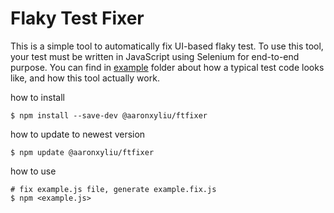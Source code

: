 # Flaky Test Fixer

This is a simple tool to automatically fix UI-based flaky test. To use this tool, your test must be written in JavaScript using Selenium for end-to-end purpose. You can find in [example](https://github.com/tree/main/example) folder about how a typical test code looks like, and how this tool actually work.

how to install
``` shell
$ npm install --save-dev @aaronxyliu/ftfixer
```

how to update to newest version
``` shell
$ npm update @aaronxyliu/ftfixer
```

how to use
``` shell
# fix example.js file, generate example.fix.js
$ npm <example.js>
```